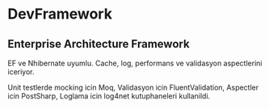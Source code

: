 # DevFramework

## Enterprise Architecture Framework

EF ve Nhibernate uyumlu. 
Cache, log, performans ve validasyon aspectlerini iceriyor. 

Unit testlerde mocking icin Moq,
Validasyon icin FluentValidation,
Aspectler icin PostSharp,
Loglama icin log4net kutuphaneleri kullanildi. 
